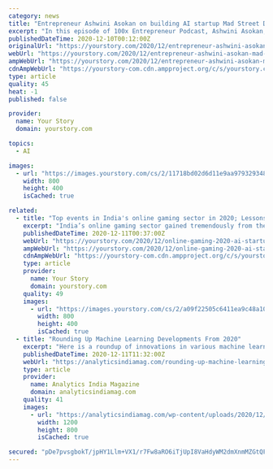```yaml
---
category: news
title: "Entrepreneur Ashwini Asokan on building AI startup Mad Street Den and lessons from her journey"
excerpt: "In this episode of 100x Entrepreneur Podcast, Ashwini Asokan, Co-founder and CEO, Mad Street Den, talks about how she built her AI startup."
publishedDateTime: 2020-12-10T00:12:00Z
originalUrl: "https://yourstory.com/2020/12/entrepreneur-ashwini-asokan-mad-street-den-ai-startup"
webUrl: "https://yourstory.com/2020/12/entrepreneur-ashwini-asokan-mad-street-den-ai-startup"
ampWebUrl: "https://yourstory.com/2020/12/entrepreneur-ashwini-asokan-mad-street-den-ai-startup/amp"
cdnAmpWebUrl: "https://yourstory-com.cdn.ampproject.org/c/s/yourstory.com/2020/12/entrepreneur-ashwini-asokan-mad-street-den-ai-startup/amp"
type: article
quality: 45
heat: -1
published: false

provider:
  name: Your Story
  domain: yourstory.com

topics:
  - AI

images:
  - url: "https://images.yourstory.com/cs/2/11718bd02d6d11e9aa979329348d4c3e/Imagejkss-1607521477536.jpg?fm=png&auto=format&ar=2:1&mode=crop&crop=face"
    width: 800
    height: 400
    isCached: true

related:
  - title: "Top events in India's online gaming sector in 2020; Lessons from building an AI startup"
    excerpt: "India’s online gaming sector gained tremendously from the coronavirus lockdown, and continued to grow throughout the year."
    publishedDateTime: 2020-12-11T00:37:00Z
    webUrl: "https://yourstory.com/2020/12/online-gaming-2020-ai-startup-electric-vehicles-coding-trafficking"
    ampWebUrl: "https://yourstory.com/2020/12/online-gaming-2020-ai-startup-electric-vehicles-coding-trafficking/amp"
    cdnAmpWebUrl: "https://yourstory-com.cdn.ampproject.org/c/s/yourstory.com/2020/12/online-gaming-2020-ai-startup-electric-vehicles-coding-trafficking/amp"
    type: article
    provider:
      name: Your Story
      domain: yourstory.com
    quality: 49
    images:
      - url: "https://images.yourstory.com/cs/2/a09f22505c6411ea9c48a10bad99c62f/online-gaming-1595435856946-1607505784322-1607615611987.jpg?fm=png&auto=format&ar=2:1&mode=crop&crop=face"
        width: 800
        height: 400
        isCached: true
  - title: "Rounding Up Machine Learning Developments From 2020"
    excerpt: "Here is a roundup of innovations in various machine learning domains such as reinforcement learning, Natural Language Processing, and more."
    publishedDateTime: 2020-12-11T11:32:00Z
    webUrl: "https://analyticsindiamag.com/rounding-up-machine-learning-developments-from-2020/"
    type: article
    provider:
      name: Analytics India Magazine
      domain: analyticsindiamag.com
    quality: 41
    images:
      - url: "https://analyticsindiamag.com/wp-content/uploads/2020/12/machine-learning-developments.jpg"
        width: 1200
        height: 800
        isCached: true

secured: "pDe7pvsgbokT/jpHY1Llm+VX1/r7Fw8aRO6iTjUpI8VaHdyWM2dmXnmMZGtQFEW6gwpc2wrSyM1I6MZ/A9IMKGigBQcE3tKiPwFbal3SP40vyzGF/3qvrcOQgIk4pga0MZB0/y7ngurl1pwZ7NS8VX6+/ua7xQKAzoDkNnnCndhIjH6lSwfA1Fvn9r2WcbXqJh35kteMwX2MCgrYz2jXPpKvhyWWaRDy2r+BciqZAV0Qs0aZb5f1c+5uRfiTFct9Sk5iiOvMVHY+THLrq733f0I341Zzl4Kry9CmN1ITSNxcI6j2U/VAQtE5jyPNTHZaeskdv4KhpXIe9G1KRTgoP00LDLUpMkETo8bZiCADuvA=;jGfcqz/0q096/qfUvBLkbQ=="
---
```


